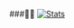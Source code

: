 ###🐱‍💻
[![Stats](https://github-readme-stats.vercel.app/api?username=WilliamMendez&show_icons=true)](https://github.com/WilliamMendez/github-readme-stats)
